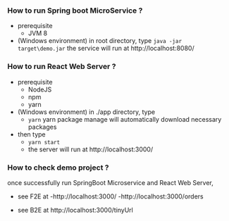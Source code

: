 ### How to run Spring boot MicroService ?

- prerequisite
	- JVM 8
- (Windows environment) in root directory, type
	`java -jar target\demo.jar` 
	the service will run at http://localhost:8080/

### How to run React Web Server ?
- prerequisite
	- NodeJS
	- npm
	- yarn
- (Windows environment) in ./app directory, type
	- `yarn` 
	yarn package manage will automatically download necessary packages 
- then type
	- `yarn start` 
	- the server will run at http://localhost:3000/

### How to check demo project ?
once successfully run SpringBoot Microservice and React Web Server,
- see F2E at 
	-http://localhost:3000/
	-http://localhost:3000/orders

- see B2E at
http://localhost:3000/tinyUrl
